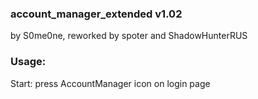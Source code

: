 ### account_manager_extended v1.02 ###
by S0me0ne, 
reworked by spoter and ShadowHunterRUS


### Usage: ###
Start:
press AccountManager icon on login page
